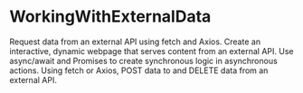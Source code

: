 # WorkingWithExternalData

Request data from an external API using fetch and Axios.
Create an interactive, dynamic webpage that serves content from an external API.
Use async/await and Promises to create synchronous logic in asynchronous actions.
Using fetch or Axios, POST data to and DELETE data from an external API.
